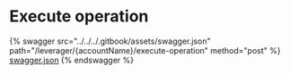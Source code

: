 # Execute operation

{% swagger src="../../../.gitbook/assets/swagger.json" path="/leverager/{accountName}/execute-operation" method="post" %}
[swagger.json](../../../.gitbook/assets/swagger.json)
{% endswagger %}
